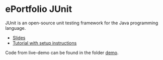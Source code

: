 # ePortfolio JUnit 

JUnit is an open-source unit testing framework for the Java programming language.

- [Slides](slides.pdf)
- [Tutorial with setup instructions](tutorial.md)

Code from live-demo can be found in the folder [demo](demo).

